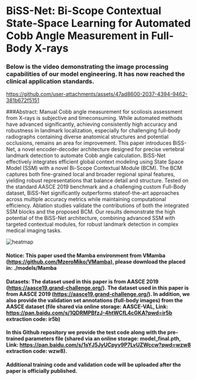 # BiSS-Net: Bi-Scope Contextual State-Space Learning for Automated Cobb Angle Measurement in Full-Body X-rays


### Below is the video demonstrating the image processing capabilities of our model engineering. It has now reached the clinical application standards.
https://github.com/user-attachments/assets/47ad8600-2037-4394-9462-381b672f5151



###Abstract: Manual Cobb angle measurement for scoliosis assessment from X-rays is subjective and timeconsuming. While automated methods have advanced significantly, achieving consistently high accuracy and robustness in landmark localization, especially for challenging full-body radiographs containing diverse anatomical structures and potential occlusions, remains an area for improvement. This paper introduces BiSS-Net, a novel encoder-decoder architecture designed for precise vertebral landmark detection to automate Cobb angle calculation. BiSS-Net effectively integrates efficient global context modeling using State Space Model (SSM) with a novel Bi-Scope Contextual Module (BCM). The BCM captures both fine-grained local and broader regional spinal features, yielding robust representations that balance detail and structure. Tested on the standard AASCE 2019 benchmark and a challenging custom Full-Body dataset, BiSS-Net significantly outperforms stateof-the-art approaches across multiple accuracy metrics while maintaining computational efficiency. Ablation studies validate the contributions of both the integrated SSM blocks and the proposed BCM. Our results demonstrate the high potential of the BiSS-Net architecture, combining advanced SSM with targeted contextual modules, for robust landmark detection in complex medical imaging tasks.

![heatmap](https://github.com/user-attachments/assets/cea2a6be-412d-42aa-a9ce-e3a4c6e6f9b8)

#### Notice: This paper used the Mamba environment from VMamba (https://github.com/MzeroMiko/VMamba), please download the placed in: ./models/Mamba

#### Datasets: The dataset used in this paper is from AASCE 2019 (https://aasce19.grand-challenge.org/). The dataset used in this paper is from AASCE 2019 (https://aasce19.grand-challenge.org/). In addition, we also provide the validation set annotations (full-body images) from the AASCE dataset (file shared via online storage: AASCE-VAL, Link: https://pan.baidu.com/s/1QDRMPBfzJ-4htWCfL4cGKA?pwd=ir5b extraction code: ir5b)

#### In this Github repository we provide the test code along with the pre-trained parameters file (shared via an online storage: model_final.pth, Link: https://pan.baidu.com/s/1sYJ5JyUCpyv9P7LvUZWccw?pwd=wzw8 extraction code: wzw8). 
#### Additional training code and validation code will be uploaded after the paper is officially published.


